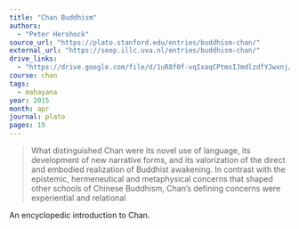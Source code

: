 ```yaml
---
title: "Chan Buddhism"
authors:
  - "Peter Hershock"
source_url: "https://plato.stanford.edu/entries/buddhism-chan/"
external_url: "https://seop.illc.uva.nl/entries/buddhism-chan/"
drive_links:
  - "https://drive.google.com/file/d/1uR8f0f-vqIxaqCPtmsIJmdlzdfYJwxnj/view?usp=drivesdk"
course: chan
tags:
  - mahayana
year: 2015
month: apr
journal: plato
pages: 19
---
```


> What distinguished Chan were its novel use of language, its development of new narrative forms, and its valorization of the direct and embodied realization of Buddhist awakening.
In contrast with the epistemic, hermeneutical and metaphysical concerns that shaped other schools of Chinese Buddhism, Chan’s defining concerns were experiential and relational

An encyclopedic introduction to Chan.
